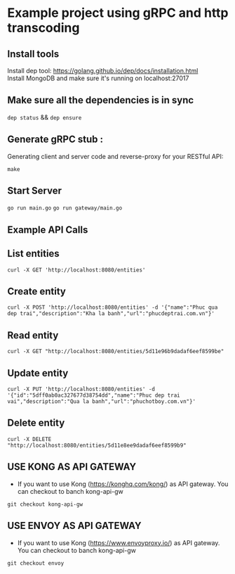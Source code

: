 # Example project using gRPC and http transcoding

## Install tools

Install dep tool: https://golang.github.io/dep/docs/installation.html  
Install MongoDB and make sure it's running on localhost:27017

## Make sure all the dependencies is in sync

`dep status` && `dep ensure`

## Generate gRPC stub :
  Generating client and server code and reverse-proxy for your RESTful API:

`make`

## Start Server

`go run main.go`
`go run gateway/main.go`

## Example API Calls

## List entities

`curl -X GET 'http://localhost:8080/entities'`

## Create entity

`curl -X POST 'http://localhost:8080/entities' -d '{"name":"Phuc qua dep trai","description":"Kha la banh","url":"phucdeptrai.com.vn"}'`

## Read entity

`curl -X GET "http://localhost:8080/entities/5d11e96b9dadaf6eef8599be"`

## Update entity

`curl -X PUT 'http://localhost:8080/entities' -d '{"id":"5dff0ab0ac327677d38754dd","name":"Phuc dep trai vai","description":"Qua la banh","url":"phuchotboy.com.vn"}'`

## Delete entity

`curl -X DELETE "http://localhost:8080/entities/5d11e8ee9dadaf6eef8599b9"`

## USE KONG AS API GATEWAY

- If you want to use Kong (https://konghq.com/kong/) as API gateway. You can checkout to banch kong-api-gw

`git checkout kong-api-gw`

## USE ENVOY AS API GATEWAY

- If you want to use Kong (https://www.envoyproxy.io/) as API gateway. You can checkout to banch kong-api-gw

`git checkout envoy`
